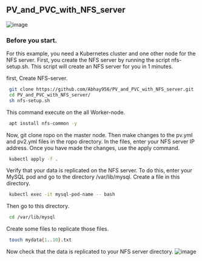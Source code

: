 
## PV_and_PVC_with_NFS_server

![image](https://github.com/Abhay956/PV_and_PVC_with_NFS_server/assets/132220412/88b8428a-a58f-44d4-858d-f7dcd2108226)

### Before you start.

For this example, you need a Kubernetes cluster and one other node for the NFS server. First, you create the NFS server by running the script nfs-setup.sh. This script will create an NFS server for you in 1 minutes.

first, Create NFS-server.

```bash
 git clone https://github.com/Abhay956/PV_and_PVC_with_NFS_server.git
 cd PV_and_PVC_with_NFS_server/
 sh nfs-setup.sh
```

This command execute on the all Worker-node.
```bash
 apt install nfs-common -y
```
Now, git clone ropo on the master node. Then make changes to the pv.yml and pv2.yml files in the ropo directory. In the files, enter your NFS server IP address. Once you have made the changes, use the apply command.
```bash
 kubectl apply -f .

```
Verify that your data is replicated on the NFS server. To do this, enter your MySQL pod and go to the directory /var/lib/mysql. Create a file in this directory.
```bash
 kubectl exec -it mysql-pod-name -- bash
```
Then go to this directory.
```bash
 cd /var/lib/mysql
```
Create some files to replicate those files.
```bash
 touch mydata{1..10}.txt
```
Now check that the data is replicated to your NFS server directory.
![image](https://github.com/Abhay956/PV_and_PVC_with_NFS_server/assets/132220412/a55306d4-f4a2-482a-a6af-381e9e1a7f16)


